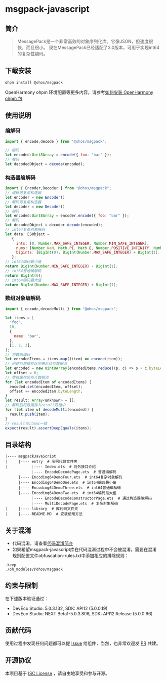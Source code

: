 # msgpack-javascript

## 简介
> MessagePack是一个非常高效的对象序列化库。它像JSON，但速度很快，而且很小。
> 现在MessagePack已经适配了3.0版本，可用于实现int64的复杂性编码。

## 下载安装
```shell
ohpm install @ohos/msgpack
```
OpenHarmony ohpm 环境配置等更多内容，请参考[如何安装 OpenHarmony ohpm 包](https://gitcode.com/openharmony-tpc/docs/blob/master/OpenHarmony_har_usage.md)

## 使用说明

### 编解码
```javascript
import { encode,decode } from "@ohos/msgpack";

// 编码
let encoded:Uint8Array = encode({ foo: "bar" });
// 解码
let decodedObject = decode(encoded);
```

### 构造器编解码
```javascript
import { Encoder,Decoder } from "@ohos/msgpack";
// 编码可复用构造器
let encoder = new Encoder()
// 解码可复用构造器
let decoder = new Decoder()
// 编码
let encoded:Uint8Array = encoder.encode({ foo: "bar" });
// 解码
let decodedObject = decoder.decode(encoded);
// int64复杂对象解码 
let data: ESObject =
   {
     ints: [0, Number.MAX_SAFE_INTEGER, Number.MIN_SAFE_INTEGER],
     nums: [Number.NaN, Math.PI, Math.E, Number.POSITIVE_INFINITY, Number.NEGATIVE_INFINITY],
     bigints: [BigInt(0), BigInt(Number.MAX_SAFE_INTEGER) + BigInt(1), BigInt(Number.MIN_SAFE_INTEGER) - BigInt(1)],
   };
// int64编码最小值
return BigInt(Number.MIN_SAFE_INTEGER) - BigInt(1);
// int64普通编解码
return BigInt(0);
// int64编码最大值
return BigInt(Number.MAX_SAFE_INTEGER) + BigInt(1);
```

### 数组对象编解码

```javascript
import { encode,decodeMulti } from "@ohos/msgpack";

let items = [
  "foo",
  10,
  {
    name: "bar",
  },
  [1, 2, 3],
];
// 将数组编码
let encodedItems = items.map((item) => encode(item));
// 创建空白缓存区用来后续存数据流
let encoded = new Uint8Array(encodedItems.reduce((p, c) => p + c.byteLength, 0));
let offset = 0;
// 空白缓存区存入数据流
for (let encodedItem of encodedItems) {
  encoded.set(encodedItem, offset);
  offset += encodedItem.byteLength;
}
let result: Array<unknown> = [];
// 解码后将数据存入result数组中
for (let item of decodeMulti(encoded)) {
  result.push(item);
}
// result与items一致
expect(result).assertDeepEquals(items);
```

## 目录结构
````
|---- msgpackJavaScript  
|     |---- entry  # 示例代码文件夹
|           |---- Index.ets  # 对外接口介绍
			|---- EncodeDecodePage.ets  # 普通编解码
      |---- Encoding64DemoFour.ets  # int64复杂对象解码
      |---- Encoding64DemoOne.ets  # int64编码最小值
      |---- Encoding64DemoThree.ets  # int64普通编解码
      |---- Encoding64DemoTwo.ets  # int64编码最大值
			|---- EncodeDecodeConstructorPage.ets  # 通过构造器编解码
			|---- MultiDecodePage.ets  # 复杂对象解码
|     |---- library  # 库代码文件夹
|     |---- README.MD  # 安装使用方法                    
````

## 关于混淆
- 代码混淆，请查看[代码混淆简介](https://docs.openharmony.cn/pages/v5.0/zh-cn/application-dev/arkts-utils/source-obfuscation.md)
- 如果希望msgpack-javascript库在代码混淆过程中不会被混淆，需要在混淆规则配置文件obfuscation-rules.txt中添加相应的排除规则：
```
-keep
./oh_modules/@ohos/msgpack
```

## 约束与限制

在下述版本验证通过：

- DevEco Studio: 5.0.3.132, SDK: API12 (5.0.0.19)
- DevEco Studio: NEXT Beta1-5.0.3.806, SDK: API12 Release (5.0.0.66)

## 贡献代码

使用过程中发现任何问题都可以提 [Issue](https://gitcode.com/openharmony-tpc/openharmony_tpc_samples/issues) 给组件，当然，也非常欢迎发 [PR](https://gitcode.com/openharmony-tpc/openharmony_tpc_samples) 共建。

## 开源协议
本项目基于 [ISC License](https://gitcode.com/openharmony-tpc/openharmony_tpc_samples/blob/master/ohos_msgpack/LICENSE) ，请自由地享受和参与开源。
